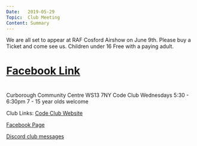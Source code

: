 ```yaml
---
Date:   2019-05-29
Topic:  Club Meeting
Content: Summary
---
```

We are all set to appear at RAF Cosford Airshow on June 9th. Please buy a Ticket and come see us. Children under 16 Free with a paying adult.

# [Facebook Link](https://www.facebook.com/1481985248595237/posts/2067672920026464/)

#
Curborough Community Centre
WS13 7NY
Code Club
Wednesdays 5:30 - 6:30pm
7 - 15 year olds welcome

Club Links:
[Code Club Website](https://lichfield-code-club.github.io/)

[Facebook Page](https://www.facebook.com/LichfieldCoders)

[Discord club messages](https://discord.gg/szz6xGK)
